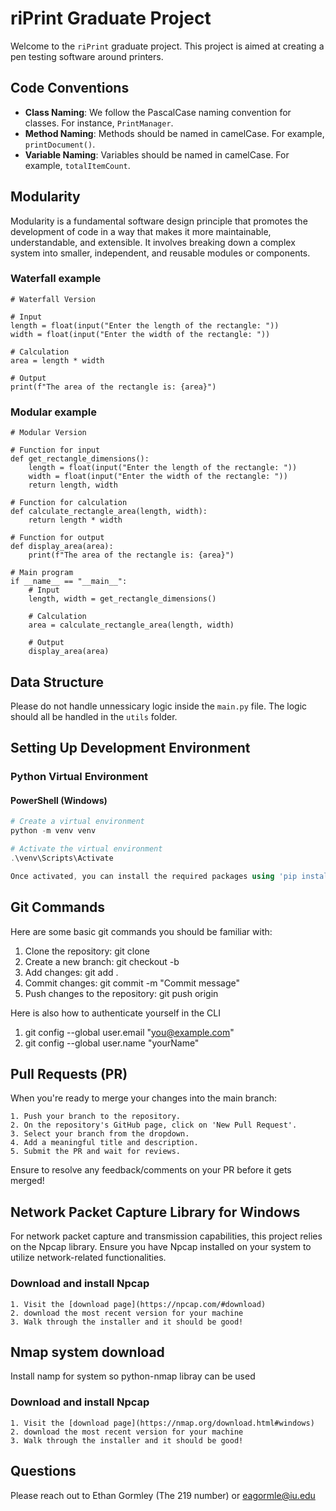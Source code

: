 # riPrint Graduate Project

Welcome to the `riPrint` graduate project. This project is aimed at creating a pen testing software around printers.

## Code Conventions

- **Class Naming**: We follow the PascalCase naming convention for classes. For instance, `PrintManager`.
- **Method Naming**: Methods should be named in camelCase. For example, `printDocument()`.
- **Variable Naming**: Variables should be named in camelCase. For example, `totalItemCount`.

## Modularity

Modularity is a fundamental software design principle that promotes the development of code in a way that makes it more maintainable, understandable, and extensible. It involves breaking down a complex system into smaller, independent, and reusable modules or components. 

### Waterfall example

```
# Waterfall Version

# Input
length = float(input("Enter the length of the rectangle: "))
width = float(input("Enter the width of the rectangle: "))

# Calculation
area = length * width

# Output
print(f"The area of the rectangle is: {area}")

```

### Modular example
```
# Modular Version

# Function for input
def get_rectangle_dimensions():
    length = float(input("Enter the length of the rectangle: "))
    width = float(input("Enter the width of the rectangle: "))
    return length, width

# Function for calculation
def calculate_rectangle_area(length, width):
    return length * width

# Function for output
def display_area(area):
    print(f"The area of the rectangle is: {area}")

# Main program
if __name__ == "__main__":
    # Input
    length, width = get_rectangle_dimensions()
    
    # Calculation
    area = calculate_rectangle_area(length, width)
    
    # Output
    display_area(area)

```

## Data Structure

Please do not handle unnessicary logic inside the `main.py` file. The logic should all be handled in the `utils` folder.

## Setting Up Development Environment

### Python Virtual Environment

#### PowerShell (Windows)

```powershell
# Create a virtual environment
python -m venv venv

# Activate the virtual environment
.\venv\Scripts\Activate

Once activated, you can install the required packages using 'pip install -r requirements.txt'.
```

## Git Commands

Here are some basic git commands you should be familiar with:

1. Clone the repository: git clone <repository-url>
2. Create a new branch: git checkout -b <branch-name>
3. Add changes: git add .
4. Commit changes: git commit -m "Commit message"
5. Push changes to the repository: git push origin <branch-name>

Here is also how to authenticate yourself in the CLI

1. git config --global user.email "you@example.com"
2. git config --global user.name "yourName"


## Pull Requests (PR)

When you're ready to merge your changes into the main branch:

    1. Push your branch to the repository.
    2. On the repository's GitHub page, click on 'New Pull Request'.
    3. Select your branch from the dropdown.
    4. Add a meaningful title and description.
    5. Submit the PR and wait for reviews.

Ensure to resolve any feedback/comments on your PR before it gets merged!

## Network Packet Capture Library for Windows

For network packet capture and transmission capabilities, this project relies on the Npcap library. Ensure you have Npcap installed on your system to utilize network-related functionalities.

### Download and install Npcap

    1. Visit the [download page](https://npcap.com/#download)
    2. download the most recent version for your machine
    3. Walk through the installer and it should be good!

## Nmap system download

Install namp for system so python-nmap libray can be used

### Download and install Npcap

    1. Visit the [download page](https://nmap.org/download.html#windows)
    2. download the most recent version for your machine
    3. Walk through the installer and it should be good!


## Questions

Please reach out to Ethan Gormley (The 219 number) or eagormle@iu.edu
